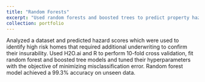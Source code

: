```yaml
---
title: "Random Forests"
excerpt: "Used random forests and boosted trees to predict property hazard."
collection: portfolio
---
```


Analyzed a dataset and predicted hazard scores which were used to identify high risk homes that required additional
underwriting to confirm their insurability. Used H2O.ai and R to perform 10-fold cross validation, fit random forest and
boosted tree models and tuned their hyperparameters with the objective of minimizing misclassification error. Random
forest model achieved a 99.3% accuracy on unseen data.